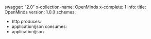 swagger: "2.0"
x-collection-name: OpenMinds
x-complete: 1
info:
  title: OpenMinds
  version: 1.0.0
schemes:
- http
produces:
- application/json
consumes:
- application/json